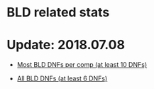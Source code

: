 # BLD related stats
# Update: 2018.07.08

- [Most BLD DNFs per comp (at least 10 DNFs)](https://github.com/openseasgmail/WCAstuff/blob/master/BLD_stats/mostblddnfs/results.md)

- [All BLD DNFs (at least 6 DNFs)](https://github.com/openseasgmail/WCAstuff/blob/master/BLD_stats/all_dnfs/results.md)


